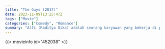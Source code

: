 ```yaml
---
title: "The Guys (2017)"
date: 2023-11-09T13:25:47Z
tags: ["Movie"]
categories: ["Comedy", "Romance"]
summary: "Alfi (Raditya Dika) adalah seorang karyawan yang bekerja di perusahaan Pak Jeremy (Tarzan). Dia jatuh cinta dengan bosnya & apos; putri bernama Amira (Pevita Pearce). Dibantu teman-temannya di kantor, mampukah Alfi berkencan dengan atasannya? putri atau kehilangan..."
---
```


<mux-player stream-type="on-demand"
src="https://kp3d-my.sharepoint.com/personal/ryoo_kp3d_onmicrosoft_com/_layouts/15/download.aspx?share=EYCwfF6oiYNLr0pJm7BUvVoBKUBhJDVHWywtwLVHsuQwkA" prefer-playback="mse" controls>

</mux-player>


{{< movieinfo id="452038" >}}

<script src="https://cdn.jsdelivr.net/npm/@mux/mux-player"></script>

 <script type="application/ld+json ">
{
"@context": "https://schema.org/",
"@type": "VideoObject",
"contentUrl": "https://stream.mux.com/fvmY7jsAr88faJfGVGCCMb6GGQo9JEqNmndDiVaKHmk.m3u8",
"name": "The Guys (2017)",
"thumbnailUrl": "https://www.themoviedb.org/t/p/original/7NdSCYiV92Qv62Dzid0HuEiP4HD.jpg?width=314&fit_mode=preserve&time=25",
"uploadDate": "2023-11-09T13:25:47Z",
}

</script>